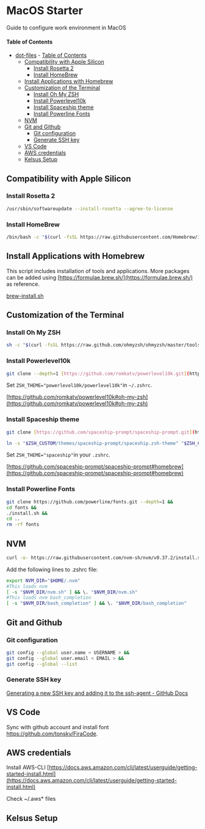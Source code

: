 # MacOS Starter
Guide to configure work environment in MacOS
#### Table of Contents
- [dot-files](#dot-files)
      - [Table of Contents](#table-of-contents)
  - [Compatibility with Apple Silicon](#compatibility-with-apple-silicon)
    - [Install Rosetta 2](#install-rosetta-2)
    - [Install HomeBrew](#install-homebrew)
  - [Install Applications with Homebrew](#install-applications-with-homebrew)
  - [Customization of the Terminal](#customization-of-the-terminal)
    - [Install Oh My ZSH](#install-oh-my-zsh)
    - [Install Powerlevel10k](#install-powerlevel10k)
    - [Install Spaceship theme](#install-spaceship-theme)
    - [Install Powerline Fonts](#install-powerline-fonts)
  - [NVM](#nvm)
  - [Git and Github](#git-and-github)
    - [Git configuration](#git-configuration)
    - [Generate SSH key](#generate-ssh-key)
  - [VS Code](#vs-code)
  - [AWS credentials](#aws-credentials)
  - [Kelsus Setup](#kelsus-setup)

## Compatibility with Apple Silicon
### Install Rosetta 2

```bash
/usr/sbin/softwareupdate --install-rosetta --agree-to-license
```
### Install HomeBrew

```bash
/bin/bash -c "$(curl -fsSL https://raw.githubusercontent.com/Homebrew/install/HEAD/install.sh)"
```
## Install Applications with Homebrew

This script includes installation of tools and applications. More packages can be added using [https://formulae.brew.sh/](https://formulae.brew.sh/) as reference.

[brew-install.sh](https://www.notion.so/brew-install-sh-82aafba108974d3f8b87138682bfd10e)
## Customization of the Terminal
### Install Oh My ZSH

```bash
sh -c "$(curl -fsSL https://raw.github.com/ohmyzsh/ohmyzsh/master/tools/install.sh)"
```
### Install Powerlevel10k

```bash
git clone --depth=1 [https://github.com/romkatv/powerlevel10k.git](https://github.com/romkatv/powerlevel10k.git) ${ZSH_CUSTOM:-$HOME/.oh-my-zsh/custom}/themes/powerlevel10k
```

Set `ZSH_THEME="powerlevel10k/powerlevel10k"`in `~/.zshrc`.

[https://github.com/romkatv/powerlevel10k#oh-my-zsh](https://github.com/romkatv/powerlevel10k#oh-my-zsh)
### Install Spaceship theme

```bash
git clone [https://github.com/spaceship-prompt/spaceship-prompt.git](https://github.com/spaceship-prompt/spaceship-prompt.git) "$ZSH_CUSTOM/themes/spaceship-prompt" --depth=1
```

```bash
ln -s "$ZSH_CUSTOM/themes/spaceship-prompt/spaceship.zsh-theme" "$ZSH_CUSTOM/themes/spaceship.zsh-theme”
```

Set `ZSH_THEME="spaceship"`in your `.zshrc`.

[https://github.com/spaceship-prompt/spaceship-prompt#homebrew](https://github.com/spaceship-prompt/spaceship-prompt#homebrew)

### Install Powerline Fonts

```bash
git clone https://github.com/powerline/fonts.git --depth=1 &&
cd fonts &&
./install.sh &&
cd ..
rm -rf fonts
```

## NVM

```bash
curl -o- https://raw.githubusercontent.com/nvm-sh/nvm/v0.37.2/install.sh | bash
```

Add the following lines to .zshrc file:

```bash
export NVM_DIR="$HOME/.nvm"
#This loads nvm
[ -s "$NVM_DIR/nvm.sh" ] && \. "$NVM_DIR/nvm.sh"
#This loads nvm bash_completion
[ -s "$NVM_DIR/bash_completion" ] && \. "$NVM_DIR/bash_completion"
```

## Git and Github
### Git configuration

```bash
git config --global user.name < USERNAME > &&
git config --global user.email < EMAIL > &&
git config --global --list
```
### Generate SSH key

[Generating a new SSH key and adding it to the ssh-agent - GitHub Docs](https://docs.github.com/en/authentication/connecting-to-github-with-ssh/generating-a-new-ssh-key-and-adding-it-to-the-ssh-agent)
## VS Code

Sync with github account and install font https://github.com/tonsky/FiraCode.
## AWS credentials

Install AWS-CLI [https://docs.aws.amazon.com/cli/latest/userguide/getting-started-install.html](https://docs.aws.amazon.com/cli/latest/userguide/getting-started-install.html)

Check ~/.aws* files

## Kelsus Setup
